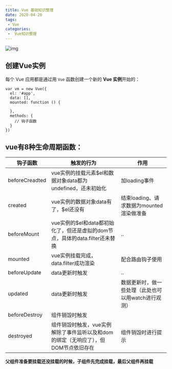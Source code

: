 ```yaml
---
title: Vue 基础知识整理
date: 2020-04-20
tags:
 - Vue
categories:
 -  Vue知识整理
---
```


![img](https://cn.vuejs.org/images/lifecycle.png)

## 创建Vue实例

每个 Vue 应用都是通过用 `Vue` 函数创建一个新的 **Vue 实例**开始的：

```
var vm = new Vue({
  el: '#app',
  data: [],
  mounted: function () {
    
  },
  methods: {
    // 钩子函数
  }
})
```



## vue有8种生命周期函数：

| 钩子函数       | 触发的行为                                                   | 作用                                                |
| -------------- | ------------------------------------------------------------ | --------------------------------------------------- |
| beforeCreadted | vue实例的挂载元素$el和数据对象data都为undefined，还未初始化  | 加loading事件                                       |
| created        | vue实例的数据对象data有了，$el还没有                         | 结束loading、请求数据为mounted渲染做准备            |
| beforeMount    | vue实例的$el和data都初始化了，但还是虚拟的dom节点，具体的data.filter还未替换 | ..                                                  |
| mounted        | vue实例挂载完成，data.filter成功渲染                         | 配合路由钩子使用                                    |
| beforeUpdate   | data更新时触发                                               | ..                                                  |
| updated        | data更新时触发                                               | 数据更新时，做一些处理（此处也可以用watch进行观测） |
| beforeDestroy  | 组件销毁时触发                                               |                                                     |
| destroyed      | 组件销毁时触发，vue实例解除了事件监听以及和dom的绑定（无响应了），但DOM节点依旧存在 | 组件销毁时进行提示                                  |

**父组件准备要挂载还没挂载的时候，子组件先完成挂载，最后父组件再挂载**